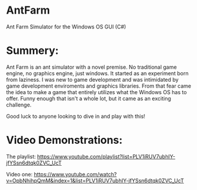 # AntFarm
Ant Farm Simulator for the Windows OS GUI (C#)

Summery:
=====================

Ant Farm is an ant simulator with a novel premise. No traditional game engine, no graphics engine, just windows. 
It started as an experiment born from laziness. I was new to game development and was intimidated by game development
enviroments and graphics libraries. From that fear came the idea to make a game that entirely utilizes what the Windows 
OS has to offer. Funny enough that isn't a whole lot, but it came as an exciting challenge. 

Good luck to anyone looking to dive in and play with this! 


Video Demonstrations:
=========================

The playlist: https://www.youtube.com/playlist?list=PLV1iRUV7ubhIY-jfYSsn6dtqk0ZVC_UcT

Video one: https://www.youtube.com/watch?v=OpbNhihpQmM&index=1&list=PLV1iRUV7ubhIY-jfYSsn6dtqk0ZVC_UcT

